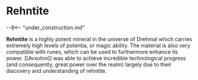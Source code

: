 # Rehntite

--8<-- "under_construction.md"

**Rehntite** is a highly potent mineral in the universe of Drehmal which carries extremely high levels of potentia, or magic ability. The material is also very compatible with runes, which can be used to furthermore enhance its power. [[Avsohm]] was able to achieve incredible technological progress (and consequently, great power over the realm) largely due to their discovery and understanding of rehntite.